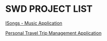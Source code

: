 # SWD PROJECT LIST

[ISongs - Music Application](projects/ISongs/README.md)

[Personal Travel Trip Management Application](projects/TripManagement/README.md)